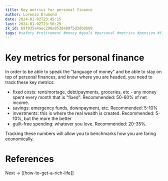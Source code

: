 ```yaml
---
title: Key metrics for personal finance
author: Lorenzo Drumond
date: 2024-01-02T23:45:15
last: 2024-01-02T23:50:29
zk_id: b9f035a4aec290a8530e89f5d3db8b89
tags: #safety #retirement #money #goals #personal #metrics #pension #finance
---
```



# Key metrics for personal finance
In order to be able to speak the "language of money" and be able to stay on top of personal finances, and know where you are headed, you need to track these key metrics:
- fixed costs: rent/mortage, debt/payments, groceries, etc - any money spent every month that is "fixed". Recommended: 50-60% of net income.
- savings: emergency funds, downpayment, etc. Recommended: 5-10%
- investments: this is where the real wealth is created. Recommended: 5-10%, but the more the better
- guilt-free spending: whatever you love. Recommended: 20-35%.


Tracking these numbers will allow you to benchmarks how you are faring economically.

# References

Next -> [[how-to-get-a-rich-life]]
